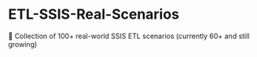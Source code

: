 # ETL-SSIS-Real-Scenarios
🚀 Collection of 100+ real-world SSIS ETL scenarios (currently 60+ and still growing)

